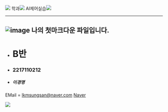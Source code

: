<img src="https://capsule-render.vercel.app/api?type=waving&color=auto&height=300&section=header&text=KyeongMyeong%20Lee&fontSize=90" />
학과<img src="https://img.shields.io/badge/SmartFactory-007396 style=flat&logo=Java&logoColor=white"/> 
AI제어실습<img src="https://img.shields.io/badge/선형동교수님-3776AB style=social&logo=Python&logoColor=black"/>

-------------






![image](https://user-images.githubusercontent.com/111823019/194746549-112c8c12-4da3-44a5-b65a-1974b0aed5a9.png)
나의 첫마크다운 파일입니다.
-------------
+ # B반
- ### 2217110212
* ##### 이경명
EMail = lkmsungsan@naver.com
[Naver](https://naver.com, "naver link")




<img src="https://capsule-render.vercel.app/api?type=Soft&color=auto&height=300&section=footer&text=MARK%20DOWN&fontSize=90" />

